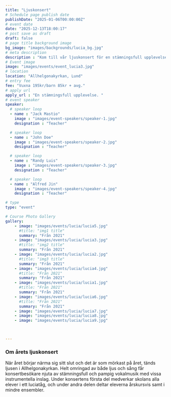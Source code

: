 ```yaml
---
title: "Ljuskonsert"
# Schedule page publish date
publishDate: "2025-01-06T00:00:00Z"
# event date
date: "2025-12-13T18:00:17"
# post save as draft
draft: false
# page title background image
bg_image: "images/backgrounds/lucia_bg.jpg"
# meta description
description : "Kom till vår ljuskonsert för en stämningsfull upplevelse! Våra två konserter går kl. 18:00 och 20:15."
# Event image
image: "images/events/event_lucia3.jpg"
# location
location: "Allhelgonakyrkan, Lund"
# entry fee
fee: "Vuxna 195kr/barn 85kr + avg."
# apply url
apply_url : "En stämningsfull upplevelse. "
# event speaker
speaker:
  # speaker loop
  - name : "Jack Mastio"
    image : "images/event-speakers/speaker-1.jpg"
    designation : "Teacher"

  # speaker loop
  - name : "John Doe"
    image : "images/event-speakers/speaker-2.jpg"
    designation : "Teacher"

  # speaker loop
  - name : "Randy Luis"
    image : "images/event-speakers/speaker-3.jpg"
    designation : "Teacher"

  # speaker loop
  - name : "Alfred Jin"
    image : "images/event-speakers/speaker-4.jpg"
    designation : "Teacher"

# type
type: "event"

# Course Photo Gallery
gallery:
    - image: "images/events/lucia/lucia5.jpg"
      #title: "img1 title"
      summary: "Från 2021"
    - image: "images/events/lucia/lucia3.jpg"
      #title: "img2 title"
      summary: "Från 2021"
    - image: "images/events/lucia/lucia2.jpg"
      #title: "img3 title"
      summary: "Från 2021"
    - image: "images/events/lucia/lucia4.jpg"
      #title: "Från 2021"
      summary: "Från 2021"
    - image: "images/events/lucia/lucia1.jpg"
      #title: "Från 2021"
      summary: "Från 2021"
    - image: "images/events/lucia/lucia6.jpg"
      #title: "Från 2021"
      summary: "Från 2021"
    - image: "images/events/lucia/lucia7.jpg"
    - image: "images/events/lucia/lucia8.jpg"
    - image: "images/events/lucia/lucia9.jpg"


                
---
```


### Om årets ljuskonsert

När året börjar närma sig sitt slut och det är som mörkast på året, tänds ljusen i Allhelgonakyrkan. Helt omringad av både ljus och sång får konsertbesökare njuta av stämningsfull och pampig vokalmusik med vissa instrumentella inslag. Under konsertens första del medverkar skolans alla elever i ett luciatåg, och under andra delen deltar eleverna årskursvis samt i mindre ensembler.   